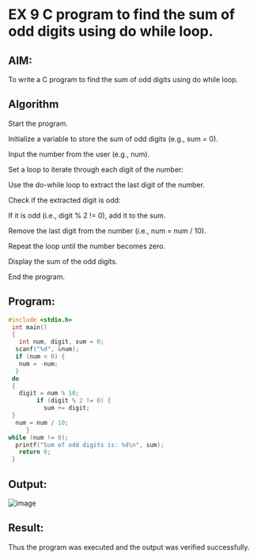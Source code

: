 # EX 9 C program to find the sum of odd digits using do while loop.
## AIM:
To write a C program to find the sum of odd digits using do while loop.

## Algorithm
Start the program.

Initialize a variable to store the sum of odd digits (e.g., sum = 0).

Input the number from the user (e.g., num).

Set a loop to iterate through each digit of the number:

Use the do-while loop to extract the last digit of the number.

Check if the extracted digit is odd:

If it is odd (i.e., digit % 2 != 0), add it to the sum.

Remove the last digit from the number (i.e., num = num / 10).

Repeat the loop until the number becomes zero.

Display the sum of the odd digits.

End the program.
 

## Program:
```c
#include <stdio.h>
 int main()
 {
   int num, digit, sum = 0;
  scanf("%d", &num);
  if (num < 0) {
   num = -num;
  }
 do
 {
   digit = num % 10;
        if (digit % 2 != 0) {
          sum += digit;
 }
  num = num / 10;
     }
while (num != 0);
  printf("Sum of odd digits is: %d\n", sum);
   return 0;
 }
```

## Output:
![image](https://github.com/user-attachments/assets/8539e820-cfae-4e96-957e-d7fc75ce9a81)




## Result:
Thus the program was executed and the output was verified successfully.
